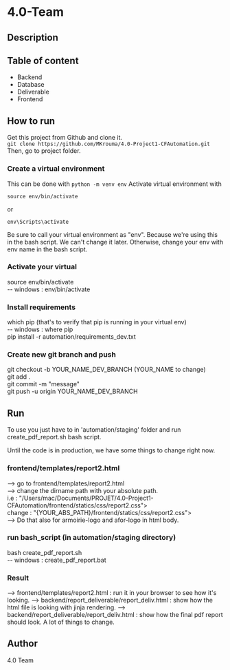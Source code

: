 # 4.0-Team

## Description


## Table of content
* Backend 
* Database
* Deliverable
* Frontend 


## How to run
Get this project from Github and clone it.\
`git clone https://github.com/MKrouma/4.0-Project1-CFAutomation.git`
Then, go to project folder.

### Create a virtual environment
This can be done with `python -m venv env`
Activate virtual environment with 

```
source env/bin/activate
```
or
```
env\Scripts\activate
```

Be sure to call your virtual environment as "env". Because we're using this in the 
bash script. We can't change it later. Otherwise, change your env with env name in the
bash script.

### Activate your virtual
source env/bin/activate\
-- windows : env/bin/activate

### Install requirements
which pip (that's to verify that pip is running in your virtual env)\
-- windows : where pip\
pip install -r automation/requirements_dev.txt

### Create new git branch and push 
git checkout -b YOUR_NAME_DEV_BRANCH (YOUR_NAME to change)\
git add .\
git commit -m "message"\
git push -u origin YOUR_NAME_DEV_BRANCH


## Run
To use you just have to in 'automation/staging' folder and run create_pdf_report.sh bash script. 

Until the code is in production, we have some things to change right now. 

### frontend/templates/report2.html
--> go to frontend/templates/report2.html\
--> change the dirname path with your absolute path.\
i.e : "/Users/mac/Documents/PROJET/4.0-Project1-CFAutomation/frontend/statics/css/report2.css">\
change : "{YOUR_ABS_PATH}/frontend/statics/css/report2.css">\
--> Do that also for armoirie-logo and afor-logo in html body.

### run bash_script (in automation/staging directory)
bash create_pdf_report.sh\
-- windows : create_pdf_report.bat

### Result
--> frontend/templates/report2.html : run it in your browser to see how it's looking.
--> backend/report_deliverable/report_deliv.html : show how the html file is looking with jinja rendering.
--> backend/report_deliverable/report_deliv.html : show how the final pdf report should look. A lot of things to change.


## Author
4.0 Team 
